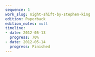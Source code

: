```yaml
---
sequence: 1
work_slug: night-shift-by-stephen-king
edition: Paperback
edition_notes: null
timeline:
- date: 2012-05-13
  progress: 70%
- date: 2012-05-14
  progress: Finished
---
```


